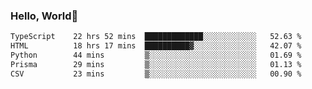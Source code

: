 
### Hello, World🐤

<!--START_SECTION:waka-->

```txt
TypeScript    22 hrs 52 mins  █████████████░░░░░░░░░░░░   52.63 %
HTML          18 hrs 17 mins  ██████████▓░░░░░░░░░░░░░░   42.07 %
Python        44 mins         ▒░░░░░░░░░░░░░░░░░░░░░░░░   01.69 %
Prisma        29 mins         ▒░░░░░░░░░░░░░░░░░░░░░░░░   01.13 %
CSV           23 mins         ▒░░░░░░░░░░░░░░░░░░░░░░░░   00.90 %
```

<!--END_SECTION:waka-->
